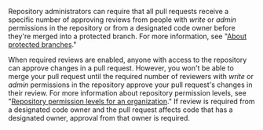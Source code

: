 Repository administrators can require that all pull requests receive a specific number of approving reviews from people with *write* or *admin* permissions in the repository or from a designated code owner before they're merged into a protected branch. For more information, see "[About protected branches](/articles/about-protected-branches)."

When required reviews are enabled, anyone with access to the repository can approve changes in a pull request. However, you won't be able to merge your pull request until the required number of reviewers with *write* or *admin* permissions in the repository approve your pull request's changes in their review. For more information about repository permission levels, see "[Repository permission levels for an organization](/articles/repository-permission-levels-for-an-organization/)." If review is required from a designated code owner and the pull request affects code that has a designated owner, approval from that owner is required.

